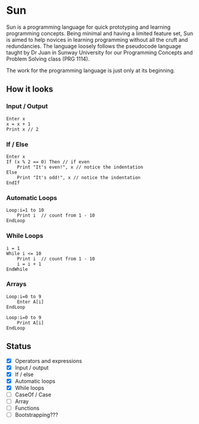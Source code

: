 # Sun

Sun is a programming language for quick prototyping and learning programming concepts. Being minimal and having a limited feature set, Sun is aimed to help novices in learning programming without all the cruft and redundancies. The language loosely follows the pseudocode language taught by Dr Juan in Sunway University for our Programming Concepts and Problem Solving class (PRG 1114).

The work for the programming language is just only at its beginning.

## How it looks

### Input / Output

```
Enter x
x = x + 1
Print x // 2
```

### If / Else
```
Enter x
If (x % 2 == 0) Then // if even
    Print "It's even!", x // notice the indentation
Else
    Print "It's odd!", x // notice the indentation
EndIf
```

### Automatic Loops
```
Loop:i=1 to 10
    Print i  // count from 1 - 10
EndLoop
```

### While Loops
```
i = 1
While i <= 10
	Print i  // count from 1 - 10
	i = i + 1
EndWhile
```

### Arrays
```
Loop:i=0 to 9
    Enter A[i]
EndLoop

Loop:i=0 to 9
    Print A[i]
EndLoop
```

## Status
- [x] Operators and expressions
- [x] Input / output
- [x] If / else
- [x] Automatic loops
- [x] While loops
- [ ] CaseOf / Case
- [ ] Array
- [ ] Functions
- [ ] Bootstrapping???
